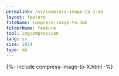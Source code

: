 ```yaml
---
permalink: /sv/compress-image-to-1-mb
layout: feature
fileName: compress-image-to-1mb
folderName: feature
tool: imgcompression
lang: sv
size: 1024
type: mb
---
```


{%- include compress-image-to-X.html -%}

